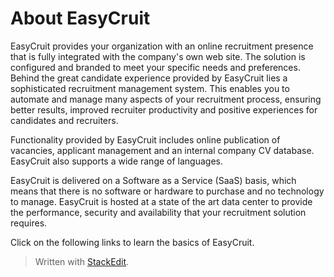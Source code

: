 # About EasyCruit

EasyCruit provides your organization with an online recruitment presence that is fully integrated with the company's own web site. The solution is configured and branded to meet your specific needs and preferences. Behind the great candidate experience provided by EasyCruit lies a sophisticated recruitment management system. This enables you to automate and manage many aspects of your recruitment process, ensuring better results, improved recruiter productivity and positive experiences for candidates and recruiters.

Functionality provided by EasyCruit includes online publication of vacancies, applicant management and an internal company CV database. EasyCruit also supports a wide range of languages.

EasyCruit is delivered on a Software as a Service (SaaS) basis, which means that there is no software or hardware to purchase and no technology to manage. EasyCruit is hosted at a state of the art data center to provide the performance, security and availability that your recruitment solution requires.

Click on the following links to learn the basics of EasyCruit.



> Written with [StackEdit](https://stackedit.io/).
<!--stackedit_data:
eyJoaXN0b3J5IjpbNzkyNTYyNDMyXX0=
-->